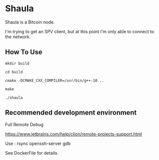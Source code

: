 # Shaula

Shaula is a Bitcoin node.

I'm trying to get an SPV client, but at this point I'm only able to connect to the network.


## How To Use

```
mkdir build

cd build

cmake -DCMAKE_CXX_COMPILER=/usr/bin/g++-10 ..

make

./shaula
```

## Recommended development environment

Full Remote Debug

https://www.jetbrains.com/help/clion/remote-projects-support.html

Use : rsync openssh-server gdb

See DockerFile for details.
